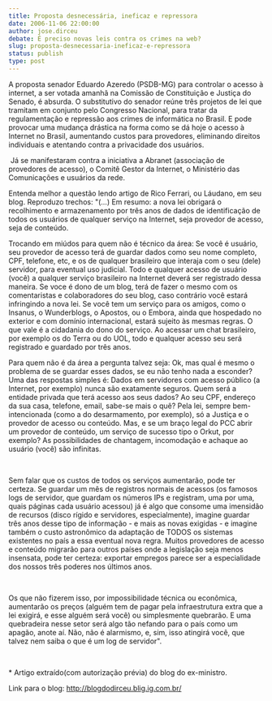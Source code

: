 ```yaml
---
title: Proposta desnecessária, ineficaz e repressora
date: 2006-11-06 22:00:00
author: jose.dirceu
debate: É preciso novas leis contra os crimes na web? 
slug: proposta-desnecessaria-ineficaz-e-repressora
status: publish 
type: post
---
```


A proposta senador Eduardo Azeredo (PSDB-MG) para controlar o acesso à internet, a ser votada amanhã na Comissão de Constituição e Justiça do Senado, é absurda. O substitutivo do senador reúne três projetos de lei que tramitam em conjunto pelo Congresso Nacional, para tratar da regulamentação e repressão aos crimes de informática no Brasil. E pode provocar uma mudança drástica na forma como se dá hoje o acesso à Internet no Brasil, aumentando custos para provedores, eliminando direitos individuais e atentando contra a privacidade dos usuários.  



 Já se manifestaram contra a iniciativa a Abranet (associação de provedores de acesso), o Comitê Gestor da Internet, o Ministério das Comunicações e usuários da rede.   



Entenda melhor a questão lendo artigo de Rico Ferrari, ou Láudano, em seu blog. Reproduzo trechos: "(...) Em resumo: a nova lei obrigará o recolhimento e armazenamento por três anos de dados de identificação de todos os usuários de qualquer serviço na Internet, seja provedor de acesso, seja de conteúdo.   



Trocando em miúdos para quem não é técnico da área: Se você é usuário, seu provedor de acesso terá de guardar dados como seu nome completo, CPF, telefone, etc, e os de qualquer brasileiro que interaja com o seu (dele) servidor, para eventual uso judicial. Todo e qualquer acesso de usuário (você) a qualquer serviço brasileiro na Internet deverá ser registrado dessa maneira. Se voce é dono de um blog, terá de fazer o mesmo com os comentaristas e colaboradores do seu blog, caso contrário você estará infringindo a nova lei. Se você tem um serviço para os amigos, como o Insanus, o Wunderblogs, o Apostos, ou o Embora, ainda que hospedado no exterior e com domínio internacional, estará sujeito às mesmas regras. O que vale é a cidadania do dono do serviço. Ao acessar um chat brasileiro, por exemplo os do Terra ou do UOL, todo e qualquer acesso seu será registrado e guardado por três anos. 


  
Para quem não é da área a pergunta talvez seja: Ok, mas qual é mesmo o problema de se guardar esses dados, se eu não tenho nada a esconder? Uma das respostas simples é: Dados em servidores com acesso público (a Internet, por exemplo) nunca são exatamente seguros. Quem será a entidade privada que terá acesso aos seus dados? Ao seu CPF, endereço da sua casa, telefone, email, sabe-se mais o quê? Pela lei, sempre bem-intencionada (como a do desarmamento, por exemplo), só a Justiça e o provedor de acesso ou conteúdo. Mas, e se um braço legal do PCC abrir um provedor de conteúdo, um serviço de sucesso tipo o Orkut, por exemplo? As possibilidades de chantagem, incomodação e achaque ao usuário (você) são infinitas. 


 


Sem falar que os custos de todos os serviços aumentarão, pode ter certeza. Se guardar um mês de registros normais de acessos (os famosos logs de servidor, que guardam os números IPs e registram, uma por uma, quais páginas cada usuário acessou) já é algo que consome uma imensidão de recursos (disco rígido e servidores, especialmente), imagine guardar três anos desse tipo de informação - e mais as novas exigidas - e imagine também o custo astronômico da adaptação de TODOS os sistemas existentes no país a essa eventual nova regra. Muitos provedores de acesso e conteúdo migrarão para outros países onde a legislação seja menos insensata, pode ter certeza: exportar empregos parece ser a especialidade dos nossos três poderes nos últimos anos. 


 


Os que não fizerem isso, por impossibilidade técnica ou econômica, aumentarão os preços (alguém tem de pagar pela infraestrutura extra que a lei exigirá, e esse alguém será você) ou simplesmente quebrarão. E uma quebradeira nesse setor será algo tão nefando para o país como um apagão, anote aí. Não, não é alarmismo, e, sim, isso atingirá você, que talvez nem saiba o que é um log de servidor". 


 


\* Artigo extraído(com autorização prévia) do blog do ex-ministro. 


Link para o blog: http://blogdodirceu.blig.ig.com.br/


